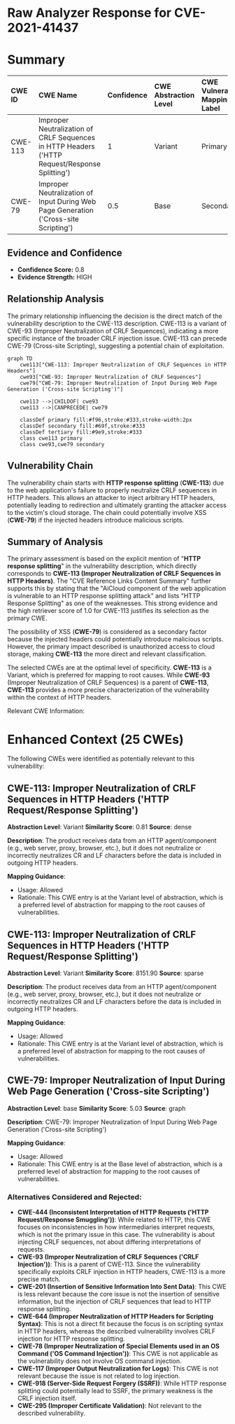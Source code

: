 # Raw Analyzer Response for CVE-2021-41437

# Summary
| CWE ID  | CWE Name                                                                                               | Confidence | CWE Abstraction Level | CWE Vulnerability Mapping Label | CWE-Vulnerability Mapping Notes |
| :-------- | :------------------------------------------------------------------------------------------------------- | :---------- | :---------------------- | :-------------------------------- | :-------------------------------- |
| CWE-113   | Improper Neutralization of CRLF Sequences in HTTP Headers ('HTTP Request/Response Splitting')          | 1          | Variant                | Primary                             | Allowed                           |
| CWE-79   | Improper Neutralization of Input During Web Page Generation ('Cross-site Scripting')          | 0.5          | Base                | Secondary                             | Allowed                           |

## Evidence and Confidence

*   **Confidence Score:** 0.8
*   **Evidence Strength:** HIGH

## Relationship Analysis
The primary relationship influencing the decision is the direct match of the vulnerability description to the CWE-113 description. CWE-113 is a variant of CWE-93 (Improper Neutralization of CRLF Sequences), indicating a more specific instance of the broader CRLF injection issue. CWE-113 can precede CWE-79 (Cross-site Scripting), suggesting a potential chain of exploitation.

```mermaid
graph TD
    cwe113["CWE-113: Improper Neutralization of CRLF Sequences in HTTP Headers"]
    cwe93["CWE-93: Improper Neutralization of CRLF Sequences"]
    cwe79["CWE-79: Improper Neutralization of Input During Web Page Generation ('Cross-site Scripting')"]

    cwe113 -->|CHILDOF| cwe93
    cwe113 -->|CANPRECEDE| cwe79
    
    classDef primary fill:#f96,stroke:#333,stroke-width:2px
    classDef secondary fill:#69f,stroke:#333
    classDef tertiary fill:#9e9,stroke:#333
    class cwe113 primary
    class cwe93,cwe79 secondary
```

## Vulnerability Chain
The vulnerability chain starts with **HTTP response splitting** (**CWE-113**) due to the web application's failure to properly neutralize CRLF sequences in HTTP headers. This allows an attacker to inject arbitrary HTTP headers, potentially leading to redirection and ultimately granting the attacker access to the victim's cloud storage. The chain could potentially involve XSS (**CWE-79**) if the injected headers introduce malicious scripts.

## Summary of Analysis
The primary assessment is based on the explicit mention of "**HTTP response splitting**" in the vulnerability description, which directly corresponds to **CWE-113 (Improper Neutralization of CRLF Sequences in HTTP Headers)**. The "CVE Reference Links Content Summary" further supports this by stating that the "AiCloud component of the web application is vulnerable to an HTTP response splitting attack" and lists "HTTP Response Splitting" as one of the weaknesses. This strong evidence and the high retriever score of 1.0 for CWE-113 justifies its selection as the primary CWE.

The possibility of XSS (**CWE-79**) is considered as a secondary factor because the injected headers could potentially introduce malicious scripts. However, the primary impact described is unauthorized access to cloud storage, making **CWE-113** the more direct and relevant classification.

The selected CWEs are at the optimal level of specificity. **CWE-113** is a Variant, which is preferred for mapping to root causes. While **CWE-93** (Improper Neutralization of CRLF Sequences) is a parent of **CWE-113**, **CWE-113** provides a more precise characterization of the vulnerability within the context of HTTP headers.

Relevant CWE Information:

# Enhanced Context (25 CWEs)
The following CWEs were identified as potentially relevant to this vulnerability:

## CWE-113: Improper Neutralization of CRLF Sequences in HTTP Headers ('HTTP Request/Response Splitting')
**Abstraction Level**: Variant
**Similarity Score**: 0.81
**Source**: dense

**Description**:
The product receives data from an HTTP agent/component (e.g., web server, proxy, browser, etc.), but it does not neutralize or incorrectly neutralizes CR and LF characters before the data is included in outgoing HTTP headers.

**Mapping Guidance**:
- Usage: Allowed
- Rationale: This CWE entry is at the Variant level of abstraction, which is a preferred level of abstraction for mapping to the root causes of vulnerabilities.

## CWE-113: Improper Neutralization of CRLF Sequences in HTTP Headers ('HTTP Request/Response Splitting')
**Abstraction Level**: Variant
**Similarity Score**: 8151.90
**Source**: sparse

**Description**:
The product receives data from an HTTP agent/component (e.g., web server, proxy, browser, etc.), but it does not neutralize or incorrectly neutralizes CR and LF characters before the data is included in outgoing HTTP headers.

**Mapping Guidance**:
- Usage: Allowed
- Rationale: This CWE entry is at the Variant level of abstraction, which is a preferred level of abstraction for mapping to the root causes of vulnerabilities.

## CWE-79: Improper Neutralization of Input During Web Page Generation ('Cross-site Scripting')
**Abstraction Level**: base
**Similarity Score**: 5.03
**Source**: graph

**Description**:
CWE-79: Improper Neutralization of Input During Web Page Generation ('Cross-site Scripting')

**Mapping Guidance**:
- Usage: Allowed
- Rationale: This CWE entry is at the Base level of abstraction, which is a preferred level of abstraction for mapping to the root causes of vulnerabilities.

### Alternatives Considered and Rejected:
- **CWE-444 (Inconsistent Interpretation of HTTP Requests ('HTTP Request/Response Smuggling'))**: While related to HTTP, this CWE focuses on inconsistencies in how intermediaries interpret requests, which is not the primary issue in this case. The vulnerability is about injecting CRLF sequences, not about differing interpretations of requests.
- **CWE-93 (Improper Neutralization of CRLF Sequences ('CRLF Injection'))**: This is a parent of CWE-113. Since the vulnerability specifically exploits CRLF injection in HTTP headers, CWE-113 is a more precise match.
- **CWE-201 (Insertion of Sensitive Information Into Sent Data)**: This CWE is less relevant because the core issue is not the insertion of sensitive information, but the injection of CRLF sequences that lead to HTTP response splitting.
- **CWE-644 (Improper Neutralization of HTTP Headers for Scripting Syntax)**: This is not a direct fit because the focus is on scripting syntax in HTTP headers, whereas the described vulnerability involves CRLF injection for HTTP response splitting.
- **CWE-78 (Improper Neutralization of Special Elements used in an OS Command ('OS Command Injection'))**: This CWE is not applicable as the vulnerability does not involve OS command injection.
- **CWE-117 (Improper Output Neutralization for Logs)**: This CWE is not relevant because the issue is not related to log injection.
- **CWE-918 (Server-Side Request Forgery (SSRF))**: While HTTP response splitting could potentially lead to SSRF, the primary weakness is the CRLF injection itself.
- **CWE-295 (Improper Certificate Validation)**: Not relevant to the described vulnerability.